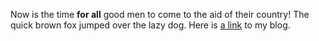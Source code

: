 Now is the time **for all** good men to come to the aid of their country!
The quick brown fox jumped over the lazy dog. 
Here is [a link](https://frankmcpherson.blog) to my blog.
